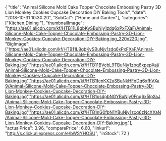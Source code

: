 {
	"title": "Animal Silicone Mold Cake Topper Chocolate Embossing Pastry 3D Lion Monkey Cookies Cupcake Decoration DIY  Baking Tools",
	"date": "2018-10-31 10:30:20",
	"SubCat": ["Home and Garden"],
	"categories": ["Kitchen,Dining "],
	"thumbnailImage": "https://ae01.alicdn.com/kf/HTB11L8gbKySBuNjy1zdq6xPxFXaF/Animal-Silicone-Mold-Cake-Topper-Chocolate-Embossing-Pastry-3D-Lion-Monkey-Cookies-Cupcake-Decoration-DIY-Baking.jpg_220x220.jpg",
	"BigImage": ["https://ae01.alicdn.com/kf/HTB11L8gbKySBuNjy1zdq6xPxFXaF/Animal-Silicone-Mold-Cake-Topper-Chocolate-Embossing-Pastry-3D-Lion-Monkey-Cookies-Cupcake-Decoration-DIY-Baking.jpg","https://ae01.alicdn.com/kf/HTB11BVcbL9TBuNjy1zbq6xpepXaj/Animal-Silicone-Mold-Cake-Topper-Chocolate-Embossing-Pastry-3D-Lion-Monkey-Cookies-Cupcake-Decoration-DIY-Baking.jpg","https://ae01.alicdn.com/kf/HTB1fcnKX2uSBuNkHFqDq6xfhVXa9/Animal-Silicone-Mold-Cake-Topper-Chocolate-Embossing-Pastry-3D-Lion-Monkey-Cookies-Cupcake-Decoration-DIY-Baking.jpg","https://ae01.alicdn.com/kf/HTB1osdpbNGYBuNjy0Fnq6x5lpXaJ/Animal-Silicone-Mold-Cake-Topper-Chocolate-Embossing-Pastry-3D-Lion-Monkey-Cookies-Cupcake-Decoration-DIY-Baking.jpg","https://ae01.alicdn.com/kf/HTB1nG0fbN1YBuNjy1zcq6zNcXXaN/Animal-Silicone-Mold-Cake-Topper-Chocolate-Embossing-Pastry-3D-Lion-Monkey-Cookies-Cupcake-Decoration-DIY-Baking.jpg"],
	"actualPrice": 3.96,
	"comparePrice": 6.60,
	"linkurl": "http://s.click.aliexpress.com/e/bWSYHOSU",
	"inStock": 72
}
